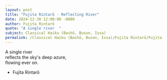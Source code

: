 ```yaml
---
layout: post
title: "Fujita Rintarō - Reflecting River"
date: 2024-12-30 12:00:00 -0000
author: Fujita Rintarō
quote: "A single river  "
subject: Classical Haiku (Bashō, Buson, Issa)
permalink: /Classical Haiku (Bashō, Buson, Issa)/Fujita Rintarō/Fujita Rintarō - Reflecting River
---
```


A single river  
reflects the sky's deep azure,  
flowing ever on.

- Fujita Rintarō
